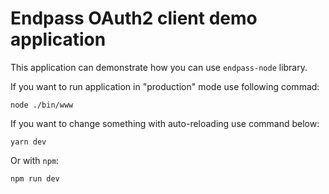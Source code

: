 # Endpass OAuth2 client demo application

This application can demonstrate how you can use `endpass-node` library.

If you want to run application in "production" mode use following commad:

```shell
node ./bin/www
```

If you want to change something with auto-reloading use command below:

```shell
yarn dev
```

Or with `npm`:

```shell
npm run dev
```
